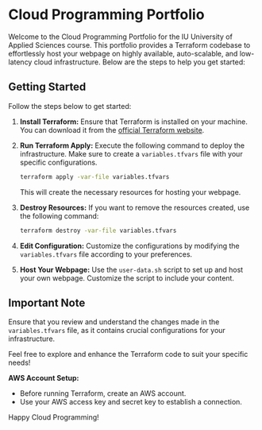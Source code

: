 # Cloud Programming Portfolio

Welcome to the Cloud Programming Portfolio for the IU University of Applied Sciences course. This portfolio provides a Terraform codebase to effortlessly host your webpage on highly available, auto-scalable, and low-latency cloud infrastructure. Below are the steps to help you get started:

## Getting Started

Follow the steps below to get started:

1. **Install Terraform:**
   Ensure that Terraform is installed on your machine. You can download it from the [official Terraform website](https://www.terraform.io/downloads.html).

2. **Run Terraform Apply:**
   Execute the following command to deploy the infrastructure. Make sure to create a `variables.tfvars` file with your specific configurations.

   ```bash
   terraform apply -var-file variables.tfvars
   ```

   This will create the necessary resources for hosting your webpage.

3. **Destroy Resources:**
   If you want to remove the resources created, use the following command:

   ```bash
   terraform destroy -var-file variables.tfvars
   ```

4. **Edit Configuration:**
   Customize the configurations by modifying the `variables.tfvars` file according to your preferences.

5. **Host Your Webpage:**
   Use the `user-data.sh` script to set up and host your own webpage. Customize the script to include your content.

## Important Note

Ensure that you review and understand the changes made in the `variables.tfvars` file, as it contains crucial configurations for your infrastructure.

Feel free to explore and enhance the Terraform code to suit your specific needs!

**AWS Account Setup:**
- Before running Terraform, create an AWS account.
- Use your AWS access key and secret key to establish a connection.

Happy Cloud Programming!